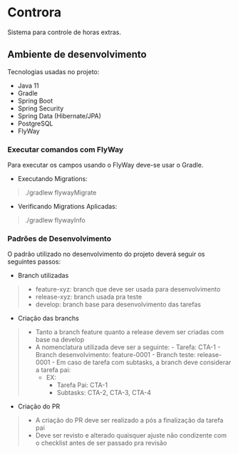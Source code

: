 # Controra
Sistema para controle de horas extras.

## Ambiente de desenvolvimento


Tecnologias usadas no projeto:

- Java 11
- Gradle
- Spring Boot
- Spring Security
- Spring Data (Hibernate/JPA)
- PostgreSQL
- FlyWay

### Executar comandos com FlyWay
Para executar os campos usando o FlyWay deve-se usar o Gradle. 
- Executando Migrations:
> ./gradlew flywayMigrate
- Verificando Migrations Aplicadas:
> ./gradlew flywayInfo


### Padrões de Desenvolvimento


O padrão utilizado no desenvolvimento do projeto deverá seguir os seguintes passos:
- Branch utilizadas
>  - feature-xyz: branch que deve ser usada para desenvolvimento
>  - release-xyz: branch usada pra teste
>  - develop: branch base para desenvolvimento das tarefas

- Criação das branchs
>  - Tanto a branch feature quanto a release devem ser criadas com base na develop
>  - A nomenclatura utilizada deve ser a seguinte:
    - Tarefa: CTA-1
    - Branch desenvolvimento: feature-0001
    - Branch teste: release-0001
    - Em caso de tarefa com subtasks, a branch deve considerar a tarefa pai:
>     * EX:
>       - Tarefa Pai: CTA-1
>       - Subtasks: CTA-2, CTA-3, CTA-4
 
- Criação do PR
>  - A criação do PR deve ser realizado a pós a finalização da tarefa pai
>  - Deve ser revisto e alterado quaisquer ajuste não condizente com o checklist antes de ser passado pra revisão
